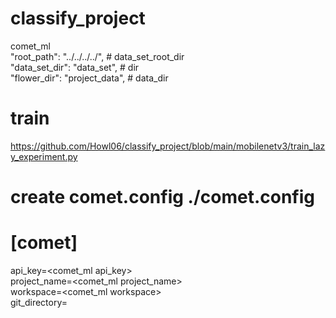 # classify_project
comet_ml  
"root_path": "../../../../", # data_set_root_dir  
"data_set_dir": "data_set", # dir  
"flower_dir": "project_data", # data_dir  
# train
https://github.com/Howl06/classify_project/blob/main/mobilenetv3/train_lazy_experiment.py 
#  create comet.config ./comet.config
# [comet] 
api_key=<comet_ml api_key>  
project_name=<comet_ml project_name>  
workspace=<comet_ml workspace>  
git_directory=  
